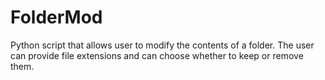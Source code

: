 # FolderMod
Python script that allows user to modify the contents of a folder. The user can provide file extensions and can choose whether to keep or remove them.
